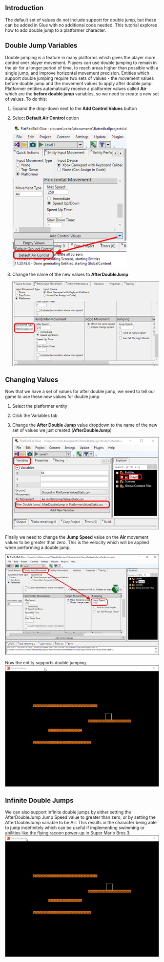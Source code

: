 ## Introduction

The default set of values do not include support for double jump, but these can be added in Glue with no additional code needed. This tutorial explores how to add double jump to a platformer character.

## Double Jump Variables

Double jumping is a feature in many platforms which gives the player more control over player movement. Players can use double jumping to remain in the air for a longer period of time, to reach areas higher than possible with a single jump, and improve horizontal movement precision. Entities which support double jumping require two sets of values - the movement values before double jump and the movement values to apply after double jump. Platformer entities automatically receive a platformer values called **Air** which are the **before double jump** variables, so we need to create a new set of values. To do this:

1.  Expand the drop-down next to the **Add Control Values** button

2.  Select **Default Air Control** option

    ![](/media/2021-03-img_605785f3a0714.png)

3.  Change the name of the new values to ****AfterDoubleJump****

    ![](/media/2021-03-img_60578788d5cb5.png)

## Changing Values

Now that we have a set of values for after double jump, we need to tell our game to use these new values for double jump:

1.  Select the platformer entity

2.  Click the Variables tab

3.  Change the **After Double Jump** value dropdown to the name of the new set of values we just created (**AfterDoubleJump**)

    ![](/media/2021-03-img_6057905aea13f.png)

Finally we need to change the **Jump Speed** value on the **Air** movement values to be greater than zero. This is the velocity which will be applied when performing a double jump.

![](/media/2021-03-img_605790f178ded.png)

Now the entity supports double jumping. [![](/media/2021-03-2021_March_21_123132.gif)](/media/2021-03-2021_March_21_123132.gif)

## Infinite Double Jumps

We can also support infinite double jumps by either setting the AfterDoubleJump Jump Speed value to greater than zero, or by setting the AfterDoubleJump variable to be Air. This results in the character being able to jump indefinitely which can be useful if implementing swimming or abilities like the flying racoon power-up in Super Mario Bros 3. [![](/media/2021-03-2021_March_21_122535.gif)](/media/2021-03-2021_March_21_122535.gif)    
